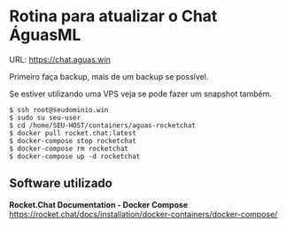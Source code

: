 <!-- TITLE: WaterOps e o chat hídrico -->
<!-- SUBTITLE: Documentação para a manutenção ativa do Chat ÁguasML -->

# Rotina para atualizar o Chat ÁguasML

URL: https://chat.aguas.win

Primeiro faça backup, mais de um backup se possível.

Se estiver utilizando uma VPS veja se pode fazer um snapshot também.


```text
$ ssh root@seudominio.win
$ sudo su seu-user
$ cd /home/SEU-HOST/containers/aguas-rocketchat
$ docker pull rocket.chat:latest
$ docker-compose stop rocketchat
$ docker-compose rm rocketchat
$ docker-compose up -d rocketchat
```



## Software utilizado

**Rocket.Chat Documentation - Docker Compose**
https://rocket.chat/docs/installation/docker-containers/docker-compose/